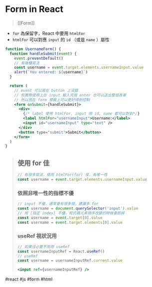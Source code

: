 # Form in React
>[[Form]]

- `for` 為保留字，React 中要用 `htmlFor`
- `htmlFor` 可以對應 `input` 的 `id` （或是 `name` ）屬性
```jsx
function UsernameForm() {
  function handleSubmit(event) {
    event.preventDefault()
    // 有幾種寫法
    const username = event.target.elements.usernameInput.value
    alert(`You entered: ${username}`)
  }

  return (
    // event 可以寫在 button 上沒錯
    // 但實際使用上在 input 輸入完按 enter 也可以送出整個表單
    // 所以放在 form 標籤上可以更好得到控制
    <form onSubmit={handleSubmit}>
      <div>
        {/* label 使用 htmlFor, input 用 id, name 都可以對到*/}
        <label htmlFor="usernameInput">Username:</label>
        <input id="usernameInput" type="text" />
      </div>
      <button type="submit">Submit</button>
    </form>
  )
}
```
>## 使用 for 佳
>```jsx
>// 有很多寫法，使用 htmlFor(for) 佳，有唯一性
>const username = event.target.elements.usernameInput.value
>```
>
>### 依照非唯一性的指標不優
>```jsx
>// input 不優，通常會有很多個，建議多 for
>const username = document.querySelector('input').value
>// 用 [指定 index] 不優，程式碼元素順序改變的時候會跑掉
>const username = event.target[0].value
>const username = event.target.elements[0].value 
>```
>### useRef 視狀況用
>```jsx
>// 如果沒必要不用用 useRef
>const usernameInputRef = React.useRef()
>// useRef
>const username = usernameInputRef.current.value
>```
>```jsx
><input ref={usernameInputRef} />
>```

#react #js #form #html 